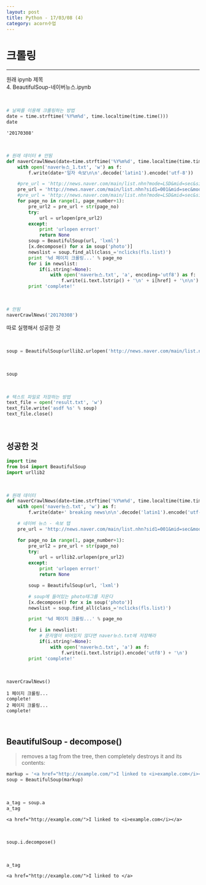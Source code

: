 ```yaml
---
layout: post
title: Python - 17/03/08 (4)
category: acorn수업
---
```


# 크롤링

---

원래 ipynb 제목  
4. BeautifulSoup-네이버뉴스.ipynb  

<br>

```python
# 날짜를 이용해 크롤링하는 방법
date = time.strftime('%Y%m%d', time.localtime(time.time()))
date
```




    '20170308'


<br>

```python
# 원래 데이터 # 안됨
def naverCrawlNews(date=time.strftime('%Y%m%d', time.localtime(time.time())), page_number=2):
    with open('naver뉴스_1.txt', 'w') as f:
        f.write(date+'일자 속보\n\n'.decode('latin1').encode('utf-8'))

    #pre_url = 'http://news.naver.com/main/list.nhn?mode=LSD&mid=sec&sid1=001%date=' + str(date) + '&page='
    pre_url = 'http://news.naver.com/main/list.nhn?sid1=001&mid=sec&mode=LSD&date=' + str(date) + '&page='
    #pre_url = 'http://news.naver.com/main/list.nhn?mode=LSD&mid=sec&sid1=001' + '&page='
    for page_no in range(1, page_number+1):
        pre_url2 = pre_url + str(page_no)
        try:
            url = urlopen(pre_url2)
        except:
            print 'urlopen error!'
            return None
        soup = BeautifulSoup(url, 'lxml')
        [x.decompose() for x in soup('photo')]
        newslist = soup.find_all(class_='nclicks(fls.list)')
        print '%d 페이지 크롤링...' % page_no
        for i in newslist:
            if(i.string!=None):
                with open('naver뉴스.txt', 'a', encoding='utf8') as f:
                    f.write(i.text.lstrip() + '\n' + i[href] + '\n\n')
        print 'complete!'
```

<br>

```python
# 안됨
naverCrawlNews('20170308')
```

따로 실행해서 성공한 것

<br>

```python
soup = BeautifulSoup(urllib2.urlopen('http://news.naver.com/main/list.nhn?sid1=001&mid=sec&mode=LSD&date=20170308&page=2'), 'lxml')
```

<br>

```python
soup
```

<br>

```python
# 텍스트 파일로 저장하는 방법
text_file = open('result.txt', 'w')
text_file.write('asdf %s' % soup)
text_file.close()
```

<br>

## 성공한 것


```python
import time
from bs4 import BeautifulSoup
import urllib2
```

<br>

```python
# 원래 데이터
def naverCrawlNews(date=time.strftime('%Y%m%d', time.localtime(time.time())), page_number=2):
    with open('naver뉴스.txt', 'w') as f:
        f.write(date+' breaking news\n\n'.decode('latin1').encode('utf-8'))

    # 네이버 뉴스 - 속보 탭
    pre_url = 'http://news.naver.com/main/list.nhn?sid1=001&mid=sec&mode=LSD&date=' + str(date) + '&page='

    for page_no in range(1, page_number+1):
        pre_url2 = pre_url + str(page_no)
        try:
            url = urllib2.urlopen(pre_url2)
        except:
            print 'urlopen error!'
            return None

        soup = BeautifulSoup(url, 'lxml')

        # soup에 들어있는 photo태그를 지운다
        [x.decompose() for x in soup('photo')]
        newslist = soup.find_all(class_='nclicks(fls.list)')

        print '%d 페이지 크롤링...' % page_no

        for i in newslist:
            # 문자열이 비어있지 않다면 naver뉴스.txt에 저장해라
            if(i.string!=None):
                with open('naver뉴스.txt', 'a') as f:
                    f.write(i.text.lstrip().encode('utf8') + '\n')
        print 'complete!'
```

<br>

```python
naverCrawlNews()
```

    1 페이지 크롤링...
    complete!
    2 페이지 크롤링...
    complete!

<br>

## BeautifulSoup - decompose()
>removes a tag from the tree, then completely destroys it and its contents:  


```python
markup = '<a href="http://example.com/">I linked to <i>example.com</i></a>'
soup = BeautifulSoup(markup)
```

<br>

```python
a_tag = soup.a
a_tag
```




    <a href="http://example.com/">I linked to <i>example.com</i></a>


<br>

```python
soup.i.decompose()
```

<br>

```python
a_tag
```




    <a href="http://example.com/">I linked to </a>
